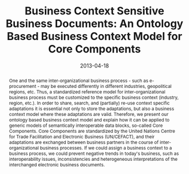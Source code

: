 ---
abstract: One and the same inter-organizational business process - such as e-procurement
  - may be executed differently in different industries, geopolitical regions, etc.
  Thus, a standardized reference model for inter-organizational business process must
  be customized to the specific business context (industry, region, etc.). In order
  to share, search, and (partially) re-use context specific adaptations it is essential
  not only to store the adaptations, but also a business context model where these
  adaptations are valid. Therefore, we present our ontology based business context
  model and explain how it can be applied to generic models of semantically interoperable
  data blocks, so-called Core Components. Core Components are standardized by the
  United Nations Centre for Trade Facilitation and Electronic Business (UN/CEFACT),
  and their adaptations are exchanged between business partners in the course of inter-organizational
  business processes. If we could assign a business context to a business process,
  we could prevent negative trends in today's business, such as interoperability issues,
  inconsistencies and heterogeneous interpretations of the interchanged electronic
  business documents.
authors:
- Danijel Novakovic
- Christian Huemer
date: '2013-04-18'
featured: false
publication_types:
- '0'
publishDate: '2013-04-18'
title: 'Business Context Sensitive Business Documents: An Ontology Based Business
  Context Model for Core Components'
url_pdf: ''
---